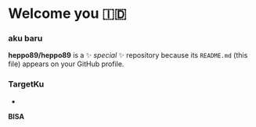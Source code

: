 # Welcome you 🇮🇩

### aku baru

**heppo89/heppo89** is a ✨ _special_ ✨ repository because its `README.md` (this file) appears on your GitHub profile.

### TargetKu
-

**BISA**

